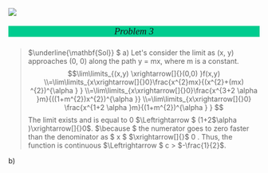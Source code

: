 [![](https://img.shields.io/badge/Yu%20Chen-chen11976%40gtiit.edu.cn-%2300FFFF)](chen11976@gtiit.edu.cn)


##### <p style='text-align:center;font-size:19px;font-family:Verdana;font-weight:600;font-weight:1;background-color:#00cc8f;vertical-align:middle;padding:0px;margin-top:0px'>Problem 3</p>

>$\underline{\mathbf{Sol}} $ 
a)
Let's consider the limit as (x, y) approaches (0, 0) along the path y = mx, where m is a constant.
$$\lim\limits_{(x,y) \xrightarrow[]{}(0,0) }f(x,y) \\=\lim\limits_{x\xrightarrow[]{}0}\frac{x^{2}mx}{(x^{2}+(mx) ^{2})^{\alpha } } \\=\lim\limits_{x\xrightarrow[]{}0}\frac{x^{3+2 \alpha }m}{((1+m^{2})x^{2})^{\alpha }} \\=\lim\limits_{x\xrightarrow[]{}0} \frac{x^{1+2 \alpha }m}{(1+m^{2})^{\alpha } } $$ 
The limit exists and is equal to 0 $\Leftrightarrow $  (1+2$\alpha )\xrightarrow[]{}0$. $\because $ the numerator goes to zero faster than the denominator as $ x $ $\xrightarrow[]{}$ 0 .
Thus, the function is continuous $\Leftrightarrow $  c > $-\frac{1}{2}$.

b)
